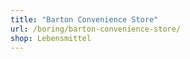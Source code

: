 ```yaml
---
title: "Barton Convenience Store"
url: /boring/barton-convenience-store/
shop: Lebensmittel
---
```

